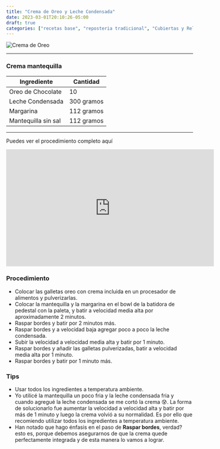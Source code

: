 ```yaml
---
title: "Crema de Oreo y Leche Condensada"
date: 2023-03-01T20:10:26-05:00
draft: true
categories: ["recetas base", "reposteria tradicional", "Cubiertas y Rellenos"]
---
```

![Crema de Oreo](../../images/crema_oreo.jpg)
___
### Crema mantequilla

| Ingrediente | Cantidad |
| ----------- | ----------- |
| Oreo de Chocolate | 10 |
| Leche Condensada | 300 gramos |
| Margarina | 112 gramos |
| Mantequilla sin sal | 112 gramos |

___

Puedes ver el procedimiento completo aquí

<iframe width="560" height="315" src="https://www.youtube.com/embed/VGT62SQEMrk" title="YouTube video player" frameborder="0" allow="accelerometer; autoplay; clipboard-write; encrypted-media; gyroscope; picture-in-picture" allowfullscreen></iframe>


### Procedimiento 
- Colocar las galletas oreo con crema incluida en un procesador de alimentos y pulverizarlas.
- Colocar la mantequilla y la margarina en el bowl de la batidora de pedestal con la paleta, y batir a velocidad media alta por aproximadamente 2 minutos.
- Raspar bordes y batir por 2 minutos más.
- Raspar bordes y a velocidad baja agregar poco a poco la leche condensada.
- Subir la velocidad a velocidad media alta y batir por 1 minuto.
- Raspar bordes y añadir las galletas pulverizadas, batir a velocidad media alta por 1 minuto.
- Raspar bordes y batir por 1 minuto más. 

### Tips
- Usar todos los ingredientes a temperatura ambiente.
- Yo utilicé la mantequilla un poco fria y la leche condensada fria y cuando agregué la leche condensada se me cortó la crema 😰. La forma de solucionarlo fue aumentar la velocidad a velocidad alta y batir por más de 1 minuto y luego la crema volvió a su normalidad. Es por ello que recomiendo utilizar todos los ingredientes a temperatura ambiente.
- Han notado que hago énfasis en el paso de **Raspar bordes**, verdad? esto es, porque debemos asegurarnos de que la crema quede perfectamente integrada y de esta manera lo vamos a lograr.
